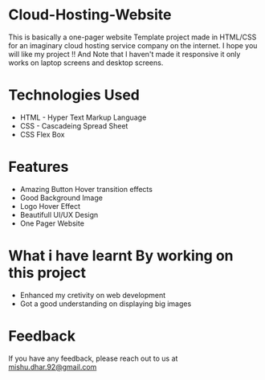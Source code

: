 # Cloud-Hosting-Website
This is basically a one-pager website Template project made in HTML/CSS for an imaginary cloud hosting service company on the internet. 
I hope you will like my project !! And Note that I haven't made it responsive it only works on laptop screens and desktop screens.


# Technologies Used
 - HTML - Hyper Text Markup Language
  - CSS - Cascadeing Spread Sheet
  - CSS Flex Box
# Features
- Amazing Button Hover transition effects
- Good Background Image
- Logo Hover Effect
- Beautifull UI/UX Design
- One Pager Website
# What i have learnt By working on this project
- Enhanced my cretivity on web development
- Got a good understanding on displaying big images


# Feedback
If you have any feedback, please reach out to us at mishu.dhar.92@gmail.com
